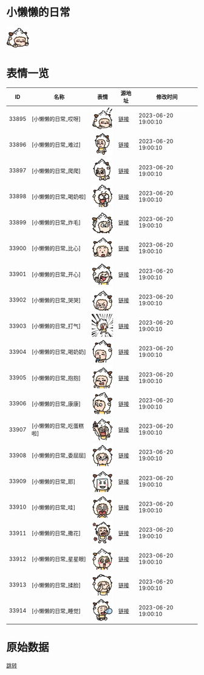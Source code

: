 # 小懒懒的日常

<img src="./cover.png" height="60" alt="cover" />

# 表情一览

|ID|名称|表情|源地址|修改时间|
|----|----|----|----|----|
|33895|[小懒懒的日常_哎呀]|<img src="./pic/033895_%5B小懒懒的日常_哎呀%5D.png" height="60" alt="哎呀"/>|[链接](https://i0.hdslb.com/bfs/garb/e9bd5dc0320dd9f70361fd291e39ac0924fc250e.png)|2023-06-20 19:00:10|
|33896|[小懒懒的日常_难过]|<img src="./pic/033896_%5B小懒懒的日常_难过%5D.png" height="60" alt="难过"/>|[链接](https://i0.hdslb.com/bfs/garb/2e25c6f7e7a503c0c0c88385f69c8f07073a2d40.png)|2023-06-20 19:00:10|
|33897|[小懒懒的日常_爬爬]|<img src="./pic/033897_%5B小懒懒的日常_爬爬%5D.png" height="60" alt="爬爬"/>|[链接](https://i0.hdslb.com/bfs/garb/3483db4994a8200826284245b7e75bd2e14853dd.png)|2023-06-20 19:00:10|
|33898|[小懒懒的日常_喝奶啦]|<img src="./pic/033898_%5B小懒懒的日常_喝奶啦%5D.png" height="60" alt="喝奶啦"/>|[链接](https://i0.hdslb.com/bfs/garb/0436adf007c295f839e19dffa0ce6fe4b6ae0d44.png)|2023-06-20 19:00:10|
|33899|[小懒懒的日常_炸毛]|<img src="./pic/033899_%5B小懒懒的日常_炸毛%5D.png" height="60" alt="炸毛"/>|[链接](https://i0.hdslb.com/bfs/garb/737500ff0fd87a94a1c37b267771472cca9d358b.png)|2023-06-20 19:00:10|
|33900|[小懒懒的日常_比心]|<img src="./pic/033900_%5B小懒懒的日常_比心%5D.png" height="60" alt="比心"/>|[链接](https://i0.hdslb.com/bfs/garb/77dbbd963eda8ef4a64cbc86065faf8efb60346e.png)|2023-06-20 19:00:10|
|33901|[小懒懒的日常_开心]|<img src="./pic/033901_%5B小懒懒的日常_开心%5D.png" height="60" alt="开心"/>|[链接](https://i0.hdslb.com/bfs/garb/7a33ce32d7f29c08163cc36b5587798408ac4503.png)|2023-06-20 19:00:10|
|33902|[小懒懒的日常_哭哭]|<img src="./pic/033902_%5B小懒懒的日常_哭哭%5D.png" height="60" alt="哭哭"/>|[链接](https://i0.hdslb.com/bfs/garb/68362f3636e7a29e9e6299baf2d4f99a0316ca8b.png)|2023-06-20 19:00:10|
|33903|[小懒懒的日常_打气]|<img src="./pic/033903_%5B小懒懒的日常_打气%5D.png" height="60" alt="打气"/>|[链接](https://i0.hdslb.com/bfs/garb/6f8ea6f4ddcffdb031d9dc26486e33fc8e1a7e8a.png)|2023-06-20 19:00:10|
|33904|[小懒懒的日常_喝奶奶]|<img src="./pic/033904_%5B小懒懒的日常_喝奶奶%5D.png" height="60" alt="喝奶奶"/>|[链接](https://i0.hdslb.com/bfs/garb/29a5962554cf84016b3a499231bf10916e069948.png)|2023-06-20 19:00:10|
|33905|[小懒懒的日常_抱抱]|<img src="./pic/033905_%5B小懒懒的日常_抱抱%5D.png" height="60" alt="抱抱"/>|[链接](https://i0.hdslb.com/bfs/garb/37c90e1a6e90eb8cd46099e0544b9e6ef553e1ad.png)|2023-06-20 19:00:10|
|33906|[小懒懒的日常_康康]|<img src="./pic/033906_%5B小懒懒的日常_康康%5D.png" height="60" alt="康康"/>|[链接](https://i0.hdslb.com/bfs/garb/1a0c11f457d0fa8d50e4307f172196f69bfb18fb.png)|2023-06-20 19:00:10|
|33907|[小懒懒的日常_吃蛋糕啦]|<img src="./pic/033907_%5B小懒懒的日常_吃蛋糕啦%5D.png" height="60" alt="吃蛋糕啦"/>|[链接](https://i0.hdslb.com/bfs/garb/b628e9e1faf6868d083c07da306ef7159b4cf081.png)|2023-06-20 19:00:10|
|33908|[小懒懒的日常_委屈屈]|<img src="./pic/033908_%5B小懒懒的日常_委屈屈%5D.png" height="60" alt="委屈屈"/>|[链接](https://i0.hdslb.com/bfs/garb/86df872423838649380a3dc07544849181eceabe.png)|2023-06-20 19:00:10|
|33909|[小懒懒的日常_耶]|<img src="./pic/033909_%5B小懒懒的日常_耶%5D.png" height="60" alt="耶"/>|[链接](https://i0.hdslb.com/bfs/garb/2b7ba17574ec49c3dc0cf089eac45cc35bd8608f.png)|2023-06-20 19:00:10|
|33910|[小懒懒的日常_哇]|<img src="./pic/033910_%5B小懒懒的日常_哇%5D.png" height="60" alt="哇"/>|[链接](https://i0.hdslb.com/bfs/garb/9384e50b2ffb7019e2d2d7457ee4265135312d7c.png)|2023-06-20 19:00:10|
|33911|[小懒懒的日常_撒花]|<img src="./pic/033911_%5B小懒懒的日常_撒花%5D.png" height="60" alt="撒花"/>|[链接](https://i0.hdslb.com/bfs/garb/00c3053388d68ff313295f836c6849c82935ec67.png)|2023-06-20 19:00:10|
|33912|[小懒懒的日常_星星眼]|<img src="./pic/033912_%5B小懒懒的日常_星星眼%5D.png" height="60" alt="星星眼"/>|[链接](https://i0.hdslb.com/bfs/garb/59ca3c271c83431d371fbce631260af77ba0855f.png)|2023-06-20 19:00:10|
|33913|[小懒懒的日常_揉脸]|<img src="./pic/033913_%5B小懒懒的日常_揉脸%5D.png" height="60" alt="揉脸"/>|[链接](https://i0.hdslb.com/bfs/garb/66b5c0d30af9eb3ab7e0f9e445aba04669d76a04.png)|2023-06-20 19:00:10|
|33914|[小懒懒的日常_睡觉]|<img src="./pic/033914_%5B小懒懒的日常_睡觉%5D.png" height="60" alt="睡觉"/>|[链接](https://i0.hdslb.com/bfs/garb/992d7137820f8d48c033e07cea7e33ed16973174.png)|2023-06-20 19:00:10|

# 原始数据

[跳转](./raw.json)

